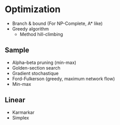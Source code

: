 # Optimization
* Branch & bound (For NP-Complete, A* like)
* Greedy algorithm
  + Method hill-climbing 

Sample
---
- Alpha–beta pruning (min-max)
- Golden-section search
- Gradient stochastique
- Ford-Fulkerson (greedy, maximum network flow)
- Min-max

Linear
---
+ Karmarkar
+ Simplex

